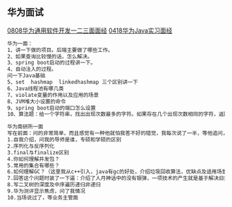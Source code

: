 ## 华为面试

[0808华为通用软件开发一二三面面经](https://www.nowcoder.com/discuss/478036)
[0418华为Java实习面经](https://www.nowcoder.com/discuss/411309)
```markdown
华为一面：
1、讲一下做的项目。后端主要做了哪些工作。
2、如果查询比较慢的话，怎么解决。
3、spring boot启动的过程讲一下。
4、自动注入的过程。
问一下Java基础
5、set  hashmap  linkedhashmap 三个区别讲一下
6、Java线程池有哪几类
7、violate变量的作用以及应用的场景
8、JVM堆大小设置的命令
9、spring boot启动的端口怎么设置
10、算法题：给一个字符串，找出出现次数最多的字符。如果存在几个出现次数相同的字符，返回最早出现的字符。共享屏幕写代码。
```
```markdown
华为南研所一面
写在前面：问的非常简单，而且感觉有一种他就怕我答不好的错觉，我每次说了一半，等他追问，他直接换问题了，一脸蒙蔽
1.自我介绍，问我的导师是谁，专硕和学硕的区别
2.序列化与反序列化
3.final与finalize区别
4.你如何理解并发包？
5.常用的集合有哪些？
6.如何理解GC？（这里我从c++引入，java有gc的好处，介绍垃圾回收算法，优缺点及适用场景）
7.回答这个问题时装了一下逼：介绍了人月神话中的没有银弹，一项技术的产生就是基于解决旧技术所带来的问题，而随着业务场景的变化及新问题的出现，该项技术也会被新技术所取代，然后结合gc的回收算法说了自己的见解，面试官很认可。装逼成功！！！
8.写二叉树的深度及中序遍历递归非递归
9.华为测评显示焦虑，问了我情况
10.当场说过了，等业务主管面
```